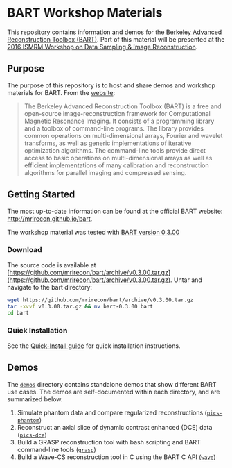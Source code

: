 # BART Workshop Materials

This repository contains information and demos for the [Berkeley Advanced Reconstruction Toolbox (BART)](http://mrirecon.github.io/bart).
Part of this material will be presented at the [2016 ISMRM Workshop on Data Sampling & Image Reconstruction](http://www.ismrm.org/workshops/Data16/).

## Purpose
The purpose of this repository is to host and share demos and workshop materials for BART. From the [website](http://mrirecon.github.io/bart):

> The Berkeley Advanced Reconstruction Toolbox (BART) is a free and open-source image-reconstruction framework
> for Computational Magnetic Resonance Imaging. It consists of a programming library and a toolbox of command-line
> programs. The library provides common operations on multi-dimensional arrays, Fourier and wavelet transforms,
> as well as generic implementations of iterative optimization algorithms. The command-line tools provide direct
> access to basic operations on multi-dimensional arrays as well as efficient implementations of many calibration
> and reconstruction algorithms for parallel imaging and compressed sensing.

## Getting Started
The most up-to-date information can be found at the official BART website: http://mrirecon.github.io/bart.

The workshop material was tested with [BART version 0.3.00](https://github.com/mrirecon/bart/releases/tag/v0.3.00)

### Download
The source code is available at [https://github.com/mrirecon/bart/archive/v0.3.00.tar.gz](https://github.com/mrirecon/bart/archive/v0.3.00.tar.gz).
Untar and navigate to the bart directory:
```bash
wget https://github.com/mrirecon/bart/archive/v0.3.00.tar.gz
tar -xvvf v0.3.00.tar.gz && mv bart-0.3.00 bart
cd bart
```

### Quick Installation
See the [Quick-Install guide](doc/quick-install.md) for quick installation instructions.



## Demos
The [`demos`](demos) directory contains standalone demos that show different BART use cases. The demos are self-documented within
each directory, and are summarized below.

1. Simulate phantom data and compare regularized reconstructions ([`pics-phantom`](demos/pics-phantom))
1. Reconstruct an axial slice of dynamic contrast enhanced (DCE) data ([`pics-dce`](demos/pics-dce))
1. Build a GRASP reconstruction tool with bash scripting and BART command-line tools ([`grasp`](demos/grasp))
1. Build a Wave-CS reconstruction tool in C using the BART C API ([`wave`](demos/wave-cs))

